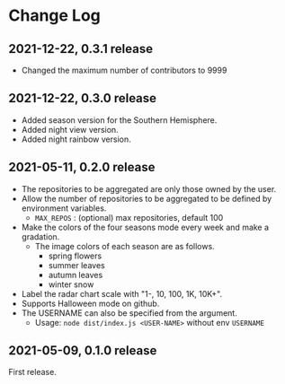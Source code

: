 # Change Log

## 2021-12-22, 0.3.1 release

* Changed the maximum number of contributors to 9999

## 2021-12-22, 0.3.0 release

* Added season version for the Southern Hemisphere.
* Added night view version.
* Added night rainbow version.

## 2021-05-11, 0.2.0 release

* The repositories to be aggregated are only those owned by the user.
* Allow the number of repositories to be aggregated to be defined by environment variables.
  * `MAX_REPOS` : (optional) max repositories, default 100
* Make the colors of the four seasons mode every week and make a gradation.
  * The image colors of each season are as follows.
    * spring flowers
    * summer leaves
    * autumn leaves
    * winter snow
* Label the radar chart scale with "1-, 10, 100, 1K, 10K+".
* Supports Halloween mode on github.
* The USERNAME can also be specified from the argument.
  * Usage: `node dist/index.js <USER-NAME>` without env `USERNAME`

## 2021-05-09, 0.1.0 release

First release.
